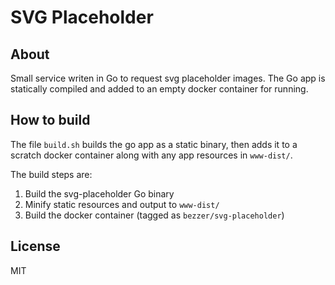 # SVG Placeholder

## About
Small service writen in Go to request svg placeholder images. The Go app is statically compiled and added to an empty docker container for running.

## How to build
The file `build.sh` builds the go app as a static binary, then adds it to a scratch docker container along with any app resources in `www-dist/`.

The build steps are:
1. Build the svg-placeholder Go binary
2. Minify static resources and output to `www-dist/`
3. Build the docker container (tagged as `bezzer/svg-placeholder`) 

## License
MIT
